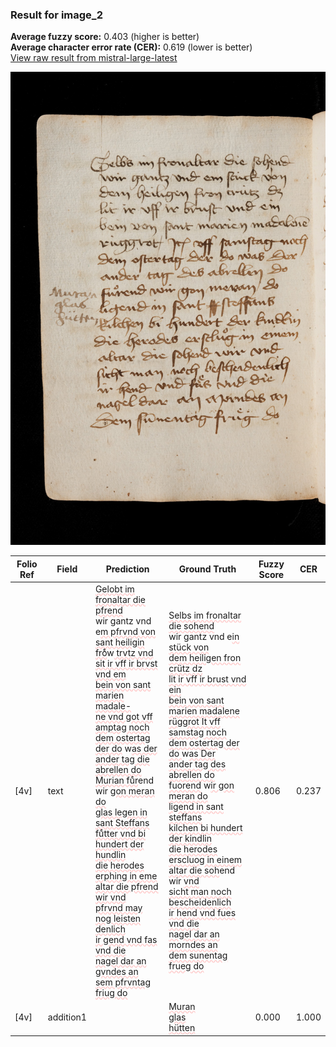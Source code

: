 ### Result for image_2
**Average fuzzy score:** 0.403 (higher is better)<br>**Average character error rate (CER):** 0.619 (lower is better)<br>[View raw result from mistral-large-latest](https://github.com/RISE-UNIBAS/humanities_data_benchmark/blob/main/results/2025-10-24/T0298/request_T0298_image_2.json)

<img src="https://github.com/RISE-UNIBAS/humanities_data_benchmark/blob/main/benchmarks/medieval_manuscripts/images/image_2.jpg?raw=true" alt="image_2" width="800px">

<style>
.diff { text-decoration: underline; text-decoration-color: #ffcccc; text-decoration-style: wavy; }
</style>

| Folio Ref | Field | Prediction | Ground Truth | Fuzzy Score | CER |
|-----------|-------|------------|--------------|-------------|-----|
| [4v] | text | <span class="diff">Gelobt im fronaltar die pfrend<br></span>wir gantz vnd e<span class="diff">m pfrvnd von<br>sant heiligin froͤ</span>w<span class="diff"> trvtz vnd<br>sit ir vff ir brvst vnd em<br>bein von sant marien madale-<br>ne vnd got vff amptag noch<br> dem ostertag der do</span> w<span class="diff">as der<br>ander tag die abrellen do<br>Murian fuͤr</span>end wir <span class="diff">gon meran do<br>glas legen in sant Steffans<br>fuͤtter vnd bi hundert der hundlin<br> die herodes erphing in eme<br>altar die pfrend wir vnd<br>pfrvnd may nog leisten denlich<br>ir gend vnd fas vnd die<br>nagel dar an gvndes an<br>sem pfrvntag friug do</span> | <span class="diff">Selbs im fronaltar die sohend<br> </span>wir gantz vnd e<span class="diff">in stück von<br> dem heiligen fron crütz dz<br> lit ir vff ir brust vnd ein<br> bein von sant marien madalene<br> rüggrot It vff samstag noch<br> dem ostertag der do </span>w<span class="diff">as Der<br> ander tag des abrellen do<br> fuorend</span> w<span class="diff">ir gon meran do<br> ligend in sant steffans<br> kilchen bi hundert der kindlin<br> die herodes erscluog in einem<br> altar die soh</span>end wir <span class="diff">vnd<br> sicht man noch bescheidenlich<br> ir hend vnd fues vnd die<br> nagel dar an morndes an<br> dem sunentag frueg do</span> | 0.806 | 0.237 |
| [4v] | addition1 |  | <span class="diff">Muran<br> glas<br> hütten</span> | 0.000 | 1.000 |
